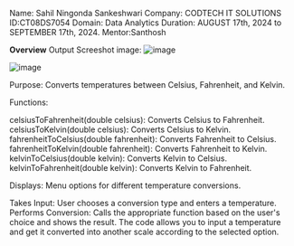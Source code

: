 Name: Sahil Ningonda Sankeshwari
Company: CODTECH IT SOLUTIONS
ID:CT08DS7054
Domain: Data Analytics
Duration: AUGUST 17th, 2024 to SEPTEMBER 17th, 2024.
Mentor:Santhosh

**Overview**
Output Screeshot image:
![image](https://github.com/user-attachments/assets/5f0aa3ca-5e19-48c4-bb03-b2f786c60066)

![image](https://github.com/user-attachments/assets/53eb166e-2ca3-4214-8eca-d8efc032edcf)

Purpose: Converts temperatures between Celsius, Fahrenheit, and Kelvin.

Functions:

celsiusToFahrenheit(double celsius): Converts Celsius to Fahrenheit.
celsiusToKelvin(double celsius): Converts Celsius to Kelvin.
fahrenheitToCelsius(double fahrenheit): Converts Fahrenheit to Celsius.
fahrenheitToKelvin(double fahrenheit): Converts Fahrenheit to Kelvin.
kelvinToCelsius(double kelvin): Converts Kelvin to Celsius.
kelvinToFahrenheit(double kelvin): Converts Kelvin to Fahrenheit.

Displays: Menu options for different temperature conversions.

Takes Input: User chooses a conversion type and enters a temperature.
Performs Conversion: Calls the appropriate function based on the user's choice and shows the result.
The code allows you to input a temperature and get it converted into another scale according to the selected option.
